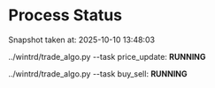 # Process Status

Snapshot taken at: 2025-10-10 13:48:03

../wintrd/trade_algo.py --task price_update: **RUNNING**

../wintrd/trade_algo.py --task buy_sell: **RUNNING**


